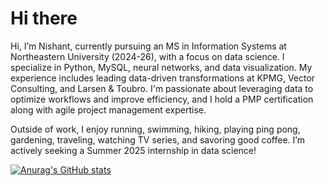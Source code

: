 # Hi there 
Hi, I’m Nishant, currently pursuing an MS in Information Systems at Northeastern University (2024-26), with a focus on data science. I specialize in Python, MySQL, neural networks, and data visualization. My experience includes leading data-driven transformations at KPMG, Vector Consulting, and Larsen & Toubro. I'm passionate about leveraging data to optimize workflows and improve efficiency, and I hold a PMP certification along with agile project management expertise.

Outside of work, I enjoy running, swimming, hiking, playing ping pong, gardening, traveling, watching TV series, and savoring good coffee. I’m actively seeking a Summer 2025 internship in data science!

[![Anurag's GitHub stats](https://github-readme-stats.vercel.app/api?username=nis-6k)](https://github.com/anuraghazra/github-readme-stats)
